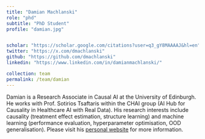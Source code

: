 ```yaml
---
title: "Damian Machlanski"
role: "phd"
subtitle: "PhD Student"
profile: "damian.jpg"


scholar: "https://scholar.google.com/citations?user=q3_gY8MAAAAJ&hl=en"
twitter: "https://x.com/dmachlanski"
github: "https://github.com/dmachlanski"
linkedin: "https://www.linkedin.com/in/damianmachlanski/"

collection: team
permalink: /team/damian
---
```


Damian is a Research Associate in Causal AI at the University of Edinburgh. He works with Prof. Sotirios Tsaftaris within the CHAI group (AI Hub for Causality in Healthcare AI with Real Data). His research interests include causality (treatment effect estimation, structure learning) and machine learning (performance evaluation, hyperparameter optimisation, OOD generalisation). Please visit his [personal website](https://dmachlanski.com/) for more information.


